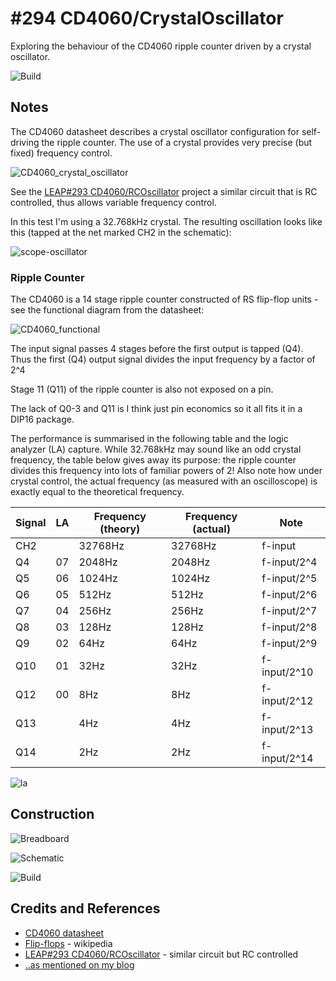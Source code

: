# #294 CD4060/CrystalOscillator

Exploring the behaviour of the CD4060 ripple counter driven by a crystal oscillator.

![Build](./assets/CrystalOscillator_build.jpg?raw=true)

## Notes


The CD4060 datasheet describes a crystal oscillator configuration for self-driving the ripple counter.
The use of a crystal provides very precise (but fixed) frequency control.

![CD4060_crystal_oscillator](./assets/CD4060_crystal_oscillator.png?raw=true)

See the [LEAP#293 CD4060/RCOscillator](../RCOscillator) project a similar circuit that is RC controlled, thus allows variable frequency control.

In this test I'm using a 32.768kHz crystal. The resulting oscillation looks like this (tapped at the net marked CH2 in the schematic):

![scope-oscillator](./assets/scope-oscillator.gif?raw=true)

### Ripple Counter

The CD4060 is a 14 stage ripple counter constructed of RS flip-flop units - see the functional diagram from the datasheet:

![CD4060_functional](./assets/CD4060_functional.png?raw=true)

The input signal passes 4 stages before the first output is tapped (Q4).
Thus the first (Q4) output signal divides the input frequency by a factor of 2^4

Stage 11 (Q11) of the ripple counter is also not exposed on a pin.

The lack of Q0-3 and Q11 is I think just pin economics so it all fits it in a DIP16 package.

The performance is summarised in the following table and the logic analyzer (LA) capture.
While 32.768kHz may sound like an odd crystal frequency, the table below gives away its purpose:
the ripple counter divides this frequency into lots of familiar powers of 2!
Also note how under crystal control, the actual frequency (as measured with an oscilloscope) is exactly equal to the
theoretical frequency.

| Signal | LA     | Frequency (theory) | Frequency (actual) | Note         |
|--------|--------|--------------------|--------------------|--------------|
| CH2    |        |            32768Hz |            32768Hz | f-input      |
| Q4     | 07     |             2048Hz |             2048Hz | f-input/2^4  |
| Q5     | 06     |             1024Hz |             1024Hz | f-input/2^5  |
| Q6     | 05     |              512Hz |              512Hz | f-input/2^6  |
| Q7     | 04     |              256Hz |              256Hz | f-input/2^7  |
| Q8     | 03     |              128Hz |              128Hz | f-input/2^8  |
| Q9     | 02     |               64Hz |               64Hz | f-input/2^9  |
| Q10    | 01     |               32Hz |               32Hz | f-input/2^10 |
| Q12    | 00     |                8Hz |                8Hz | f-input/2^12 |
| Q13    |        |                4Hz |                4Hz | f-input/2^13 |
| Q14    |        |                2Hz |                2Hz | f-input/2^14 |


![la](./assets/la.png?raw=true)


## Construction

![Breadboard](./assets/CrystalOscillator_bb.jpg?raw=true)

![Schematic](./assets/CrystalOscillator_schematic.jpg?raw=true)

![Build](./assets/CrystalOscillator_build.jpg?raw=true)

## Credits and References

* [CD4060 datasheet](https://www.futurlec.com/4000Series/CD4060.shtml)
* [Flip-flops](http://en.wikipedia.org/wiki/Flip-flop_%28electronics%29) - wikipedia
* [LEAP#293 CD4060/RCOscillator](../RCOscillator) - similar circuit but RC controlled
* [..as mentioned on my blog](https://blog.tardate.com/2017/05/leap294-cd4060-crystal-oscillator.html)
